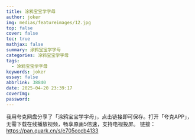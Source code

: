 ```yaml
---
title: 涂鸦宝宝学字母
author: joker
img: medias/featureimages/12.jpg
top: false
cover: false
toc: true
mathjax: false
summary: 涂鸦宝宝学字母
categories: 涂鸦宝宝学字母
tags:
  - 涂鸦宝宝学字母
keywords: joker
essay: false
abbrlink: 38840
date: 2025-04-20 23:39:17
coverImg:
password:
---
```


我用夸克网盘分享了「涂鸦宝宝学字母」，点击链接即可保存。打开「夸克APP」，无需下载在线播放视频，畅享原画5倍速，支持电视投屏。
链接：https://pan.quark.cn/s/e705cccb4133

